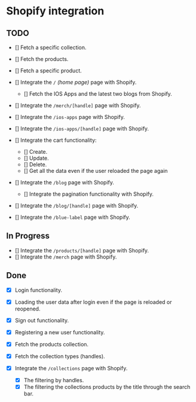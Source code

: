 # Shopify integration

## TODO

- [] Fetch a specific collection.
- [] Fetch the products.
- [] Fetch a specific product.

- [] Integrate the `/` _(home page)_ page with Shopify.
  - [] Fetch the IOS Apps and the latest two blogs from Shopify.

- [] Integrate the `/merch/[handle]` page with Shopify.
- [] Integrate the `/ios-apps` page with Shopify.
- [] Integrate the `/ios-apps/[handle]` page with Shopify.
- [] Integrate the cart functionality:
  - [] Create.
  - [] Update.
  - [] Delete.
  - [] Get all the data even if the user reloaded the page again
- [] Integrate the `/blog` page with Shopify.
  - [] Integrate the pagination functionality with Shopify.
- [] Integrate the `/blog/[handle]` page with Shopify.
- [] Integrate the `/blue-label` page with Shopify.

## In Progress

- [] Integrate the `/products/[handle]` page with Shopify.
- [] Integrate the `/merch` page with Shopify.

## Done

- [x] Login functionality.
- [x] Loading the user data after login even if the page is reloaded or reopened.
- [x] Sign out functionality.
- [x] Registering a new user functionality.

- [x] Fetch the products collection.
- [x] Fetch the collection types (handles).

- [x] Integrate the `/collections` page with Shopify.
  - [x] The filtering by handles.
  - [x] The filtering the collections products by the title through the search bar.
